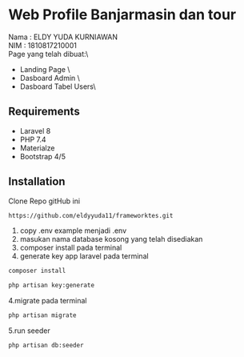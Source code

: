 # Web Profile Banjarmasin dan tour

Nama : ELDY YUDA KURNIAWAN \
NIM  : 1810817210001 \
Page yang telah dibuat:\
- Landing Page \
- Dasboard Admin \
- Dasboard Tabel Users\


## Requirements
- Laravel 8
- PHP 7.4
- Materialze
- Bootstrap 4/5

## Installation
Clone Repo gitHub ini
```bash
https://github.com/eldyyuda11/frameworktes.git
```
1. copy .env example menjadi .env
2. masukan nama database kosong yang telah disediakan
3. composer install pada terminal
4. generate key app laravel pada terminal

```bash
composer install
```
```bash
php artisan key:generate
```
4.migrate pada terminal
```bash
php artisan migrate
```
5.run seeder
```bash
php artisan db:seeder
```
